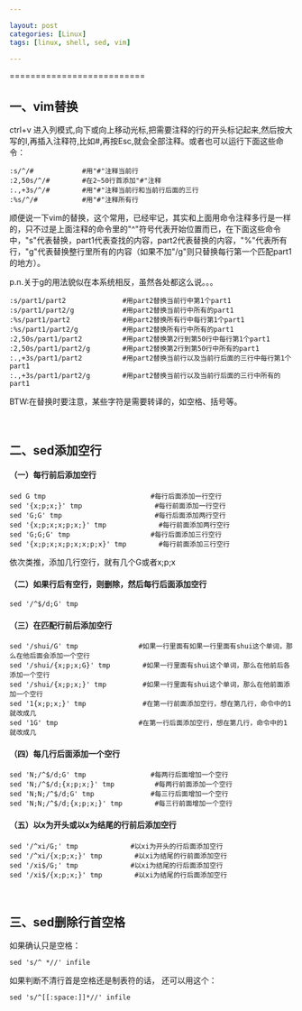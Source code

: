 ```yaml
---

layout: post
categories: [Linux]
tags: [linux, shell, sed, vim]

---
```


==========================

## 一、vim替换

ctrl+v 进入列模式,向下或向上移动光标,把需要注释的行的开头标记起来,然后按大写的I,再插入注释符,比如#,再按Esc,就会全部注释。或者也可以运行下面这些命令：

	:s/^/#            #用"#"注释当前行
	:2,50s/^/#        #在2~50行首添加"#"注释
	:.,+3s/^/#        #用"#"注释当前行和当前行后面的三行
	:%s/^/#           #用"#"注释所有行


顺便说一下vim的替换，这个常用，已经牢记，其实和上面用命令注释多行是一样的，只不过是上面注释的命令里的"^"符号代表开始位置而已，在下面这些命令中，"s"代表替换，part1代表查找的内容，part2代表替换的内容，"%"代表所有行，"g"代表替换整行里所有的内容（如果不加"/g"则只替换每行第一个匹配part1的地方）。

p.n.关于g的用法貌似在本系统相反，虽然各处都这么说。。。

	:s/part1/part2              #用part2替换当前行中第1个part1
	:s/part1/part2/g            #用part2替换当前行中所有的part1
	:%s/part1/part2             #用part2替换所有行中每行第1个part1
	:%s/part1/part2/g           #用part2替换所有行中所有的part1
	:2,50s/part1/part2          #用part2替换第2行到第50行中每行第1个part1
	:2,50s/part1/part2/g        #用part2替换第2行到第50行中所有的part1
	:.,+3s/part1/part2          #用part2替换当前行以及当前行后面的三行中每行第1个part1
	:.,+3s/part1/part2/g        #用part2替换当前行以及当前行后面的三行中所有的part1

BTW:在替换时要注意，某些字符是需要转译的，如空格、括号等。

   <br />

## 二、sed添加空行

#### （一）每行前后添加空行

	sed G tmp                          #每行后面添加一行空行
	sed '{x;p;x;}' tmp                  #每行前面添加一行空行
	sed 'G;G' tmp                       #每行后面添加两行空行
	sed '{x;p;x;x;p;x;}' tmp             #每行前面添加两行空行
	sed 'G;G;G' tmp                    #每行后面添加三行空行
	sed '{x;p;x;x;p;x;x;p;x}' tmp        #每行前面添加三行空行

依次类推，添加几行空行，就有几个G或者x;p;x

#### （二）如果行后有空行，则删除，然后每行后面添加空行

	sed '/^$/d;G' tmp

#### （三）在匹配行前后添加空行

	sed '/shui/G' tmp               #如果一行里面有如果一行里面有shui这个单词，那么在他后面会添加一个空行
	sed '/shui/{x;p;x;G}' tmp        #如果一行里面有shui这个单词，那么在他前后各添加一个空行
	sed '/shui/{x;p;x;}' tmp         #如果一行里面有shui这个单词，那么在他前面添加一个空行
	sed '1{x;p;x;}' tmp              #在第一行前面添加空行，想在第几行，命令中的1就改成几
	sed '1G' tmp                    #在第一行后面添加空行，想在第几行，命令中的1就改成几

#### （四）每几行后面添加一个空行

	sed 'N;/^$/d;G' tmp                #每两行后面增加一个空行
	sed 'N;/^$/d;{x;p;x;}' tmp          #每两行前面添加一个空行
	sed 'N;N;/^$/d;G' tmp              #每三行后面增加一个空行
	sed 'N;N;/^$/d;{x;p;x;}' tmp        #每三行前面增加一个空行

#### （五）以x为开头或以x为结尾的行前后添加空行

	sed '/^xi/G;' tmp             #以xi为开头的行后面添加空行
	sed '/^xi/{x;p;x;}' tmp        #以xi为结尾的行前面添加空行
	sed '/xi$/G;' tmp             #以xi为结尾的行后面添加空行
	sed '/xi$/{x;p;x;}' tmp        #以xi为结尾的行后面添加空行

   <br />

## 三、sed删除行首空格

如果确认只是空格：

	sed 's/^ *//' infile

如果判断不清行首是空格还是制表符的话， 还可以用这个：

	sed 's/^[[:space:]]*//' infile

